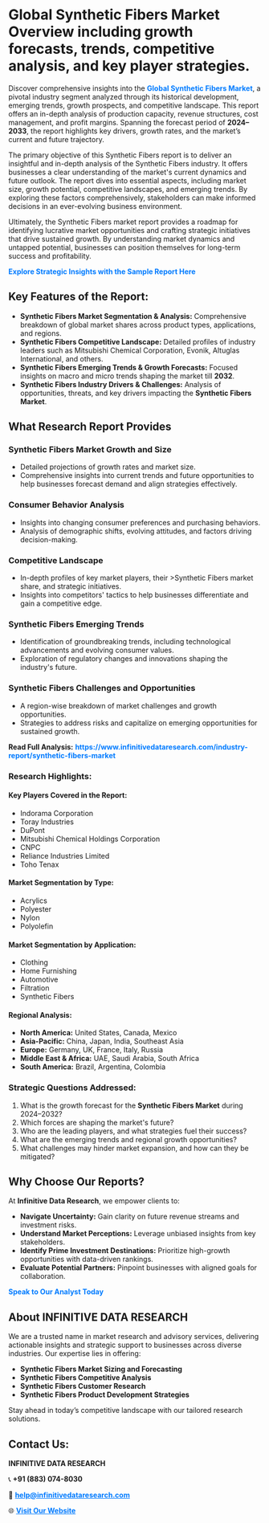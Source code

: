 <h1>Global Synthetic Fibers Market Overview including growth forecasts, trends, competitive analysis, and key player strategies.</h1>
<p>
Discover comprehensive insights into the 
<a href="https://www.infinitivedataresearch.com/industry-report/synthetic-fibers-market" rel="dofollow" style="color: #007BFF; text-decoration: none;"><strong>Global Synthetic Fibers Market</strong></a>, a pivotal industry segment analyzed through its historical development, emerging trends, growth prospects, and competitive landscape. This report offers an in-depth analysis of production capacity, revenue structures, cost management, and profit margins. Spanning the forecast period of <strong>2024–2033</strong>, the report highlights key drivers, growth rates, and the market’s current and future trajectory.
</p>
<p>
The primary objective of this Synthetic Fibers report is to deliver an insightful and in-depth analysis of the Synthetic Fibers industry. It offers businesses a clear understanding of the market's current dynamics and future outlook. The report dives into essential aspects, including market size, growth potential, competitive landscapes, and emerging trends. By exploring these factors comprehensively, stakeholders can make informed decisions in an ever-evolving business environment.
</p>
<p>
Ultimately, the Synthetic Fibers market report provides a roadmap for identifying lucrative market opportunities and crafting strategic initiatives that drive sustained growth. By understanding market dynamics and untapped potential, businesses can position themselves for long-term success and profitability.
</p>
<p>
<a href="https://www.infinitivedataresearch.com/request-sample/reportId=110828" style="color: #007BFF; text-decoration: none;"><strong>Explore Strategic Insights with the Sample Report Here</strong></a>
</p>

<h2>Key Features of the Report:</h2>
<ul>
<li><strong>Synthetic Fibers Market Segmentation & Analysis:</strong> Comprehensive breakdown of global market shares across product types, applications, and regions.</li>
<li><strong>Synthetic Fibers Competitive Landscape:</strong> Detailed profiles of industry leaders such as Mitsubishi Chemical Corporation, Evonik, Altuglas International, and others.</li>
<li><strong>Synthetic Fibers Emerging Trends & Growth Forecasts:</strong> Focused insights on macro and micro trends shaping the market till <strong>2032</strong>.</li>
<li><strong>Synthetic Fibers Industry Drivers & Challenges:</strong> Analysis of opportunities, threats, and key drivers impacting the <strong>Synthetic Fibers Market</strong>.</li>
</ul>

<h2>What Research Report Provides</h2>
<h3>Synthetic Fibers Market Growth and Size</h3>
<ul>
<li>Detailed projections of growth rates and market size.</li>
<li>Comprehensive insights into current trends and future opportunities to help businesses forecast demand and align strategies effectively.</li>
</ul>

<h3>Consumer Behavior Analysis</h3>
<ul>
<li>Insights into changing consumer preferences and purchasing behaviors.</li>
<li>Analysis of demographic shifts, evolving attitudes, and factors driving decision-making.</li>
</ul>

<h3>Competitive Landscape</h3>
<ul>
<li>In-depth profiles of key market players, their >Synthetic Fibers market share, and strategic initiatives.</li>
<li>Insights into competitors' tactics to help businesses differentiate and gain a competitive edge.</li>
</ul>

<h3>Synthetic Fibers Emerging Trends</h3>
<ul>
<li>Identification of groundbreaking trends, including technological advancements and evolving consumer values.</li>
<li>Exploration of regulatory changes and innovations shaping the industry's future.</li>
</ul>

<h3>Synthetic Fibers Challenges and Opportunities</h3>
<ul>
<li>A region-wise breakdown of market challenges and growth opportunities.</li>
<li>Strategies to address risks and capitalize on emerging opportunities for sustained growth.</li>
</ul>
<p><strong>Read Full Analysis:</strong> <a href="https://www.infinitivedataresearch.com/industry-report/synthetic-fibers-market" rel="dofollow" style="color: #007BFF; text-decoration: none;"><strong>https://www.infinitivedataresearch.com/industry-report/synthetic-fibers-market</strong></a></p>
<h3>Research Highlights:</h3>
<h4>Key Players Covered in the Report:</h4>
<ul><li>Indorama Corporation</li><li>Toray Industries</li><li>DuPont</li><li>Mitsubishi Chemical Holdings Corporation</li><li>CNPC</li><li>Reliance Industries Limited</li><li>Toho Tenax</li></ul>
<h4>Market Segmentation by Type:</h4>
<ul><li>Acrylics</li><li>Polyester</li><li>Nylon</li><li>Polyolefin</li></ul>
<h4>Market Segmentation by Application:</h4>
<ul><li>Clothing</li><li>Home Furnishing</li><li>Automotive</li><li>Filtration</li><li>Synthetic Fibers</li></ul>

<h4>Regional Analysis:</h4>
<ul>
<li><strong>North America:</strong> United States, Canada, Mexico</li>
<li><strong>Asia-Pacific:</strong> China, Japan, India, Southeast Asia</li>
<li><strong>Europe:</strong> Germany, UK, France, Italy, Russia</li>
<li><strong>Middle East & Africa:</strong> UAE, Saudi Arabia, South Africa</li>
<li><strong>South America:</strong> Brazil, Argentina, Colombia</li>
</ul>

<h3>Strategic Questions Addressed:</h3>
<ol>
<li>What is the growth forecast for the <strong>Synthetic Fibers Market</strong> during 2024–2032?</li>
<li>Which forces are shaping the market's future?</li>
<li>Who are the leading players, and what strategies fuel their success?</li>
<li>What are the emerging trends and regional growth opportunities?</li>
<li>What challenges may hinder market expansion, and how can they be mitigated?</li>
</ol>

<h2>Why Choose Our Reports?</h2>
<p>At <strong>Infinitive Data Research</strong>, we empower clients to:</p>
<ul>
<li><strong>Navigate Uncertainty:</strong> Gain clarity on future revenue streams and investment risks.</li>
<li><strong>Understand Market Perceptions:</strong> Leverage unbiased insights from key stakeholders.</li>
<li><strong>Identify Prime Investment Destinations:</strong> Prioritize high-growth opportunities with data-driven rankings.</li>
<li><strong>Evaluate Potential Partners:</strong> Pinpoint businesses with aligned goals for collaboration.</li>
</ul>
<p><a href="https://www.infinitivedataresearch.com/industry-report/synthetic-fibers-market" rel="dofollow" style="color: #007BFF; text-decoration: none;"><strong>Speak to Our Analyst Today</strong></a></p>

<h2>About INFINITIVE DATA RESEARCH</h2>
<p>We are a trusted name in market research and advisory services, delivering actionable insights and strategic support to businesses across diverse industries. Our expertise lies in offering:</p>
<ul>
<li><strong>Synthetic Fibers Market Sizing and Forecasting</strong></li>
<li><strong>Synthetic Fibers Competitive Analysis</strong></li>
<li><strong>Synthetic Fibers Customer Research</strong></li>
<li><strong>Synthetic Fibers Product Development Strategies</strong></li>
</ul>
<p>Stay ahead in today’s competitive landscape with our tailored research solutions.</p>

<h2>Contact Us:</h2>
<p><strong>INFINITIVE DATA RESEARCH</strong></p>
<p>📞 <strong>+91 (883) 074-8030</strong></p>
<p>📧 <strong><a href="mailto:help@infinitivedataresearch.com" style="color: #007BFF;">help@infinitivedataresearch.com</a></strong></p>
<p>🌐 <strong><a href="https://www.infinitivedataresearch.com" rel="dofollow" style="color: #007BFF;">Visit Our Website</a></strong></p>